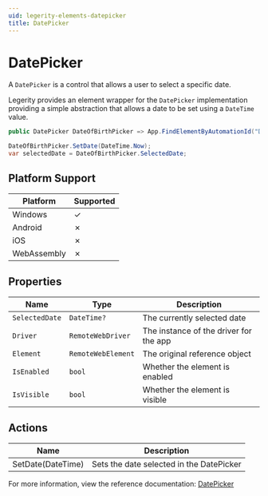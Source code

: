 ```yaml
---
uid: legerity-elements-datepicker
title: DatePicker
---
```


# DatePicker

A `DatePicker` is a control that allows a user to select a specific date.

Legerity provides an element wrapper for the `DatePicker` implementation providing a simple abstraction that allows a date to be set using a `DateTime` value.

```csharp
public DatePicker DateOfBirthPicker => App.FindElementByAutomationId("DateOfBirthPicker");

DateOfBirthPicker.SetDate(DateTime.Now);
var selectedDate = DateOfBirthPicker.SelectedDate;
```

## Platform Support

| Platform | Supported |
|-|-|
| Windows | &check; |
| Android | &cross; |
| iOS | &cross; |
| WebAssembly | &cross; |

## Properties

| Name | Type | Description |
|-|-|-|
| `SelectedDate` | `DateTime?` | The currently selected date |
| `Driver` | `RemoteWebDriver` | The instance of the driver for the app |
| `Element` | `RemoteWebElement` | The original reference object |
| `IsEnabled` | `bool` | Whether the element is enabled |
| `IsVisible` | `bool` | Whether the element is visible |

## Actions

| Name | Description |
|-|-|
| SetDate(DateTime) | Sets the date selected in the DatePicker |

For more information, view the reference documentation: [DatePicker](xref:Legerity.Uno.Elements.DatePicker)
